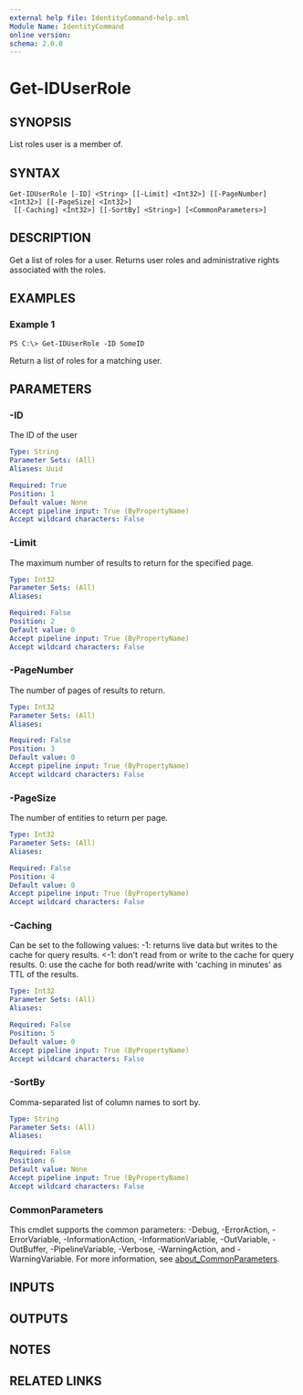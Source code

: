 ```yaml
---
external help file: IdentityCommand-help.xml
Module Name: IdentityCommand
online version:
schema: 2.0.0
---
```


# Get-IDUserRole

## SYNOPSIS
List roles user is a member of.

## SYNTAX

```
Get-IDUserRole [-ID] <String> [[-Limit] <Int32>] [[-PageNumber] <Int32>] [[-PageSize] <Int32>]
 [[-Caching] <Int32>] [[-SortBy] <String>] [<CommonParameters>]
```

## DESCRIPTION
Get a list of roles for a user.
Returns user roles and administrative rights associated with the roles.

## EXAMPLES

### Example 1
```
PS C:\> Get-IDUserRole -ID SomeID
```

Return a list of roles for a matching user.

## PARAMETERS

### -ID
The ID of the user

```yaml
Type: String
Parameter Sets: (All)
Aliases: Uuid

Required: True
Position: 1
Default value: None
Accept pipeline input: True (ByPropertyName)
Accept wildcard characters: False
```

### -Limit
The maximum number of results to return for the specified page.

```yaml
Type: Int32
Parameter Sets: (All)
Aliases:

Required: False
Position: 2
Default value: 0
Accept pipeline input: True (ByPropertyName)
Accept wildcard characters: False
```

### -PageNumber
The number of pages of results to return.

```yaml
Type: Int32
Parameter Sets: (All)
Aliases:

Required: False
Position: 3
Default value: 0
Accept pipeline input: True (ByPropertyName)
Accept wildcard characters: False
```

### -PageSize
The number of entities to return per page.

```yaml
Type: Int32
Parameter Sets: (All)
Aliases:

Required: False
Position: 4
Default value: 0
Accept pipeline input: True (ByPropertyName)
Accept wildcard characters: False
```

### -Caching
Can be set to the following values: -1: returns live data but writes to the cache for query results.
\<-1: don't read from or write to the cache for query results.
0: use the cache for both read/write with 'caching in minutes' as TTL of the results.

```yaml
Type: Int32
Parameter Sets: (All)
Aliases:

Required: False
Position: 5
Default value: 0
Accept pipeline input: True (ByPropertyName)
Accept wildcard characters: False
```

### -SortBy
Comma-separated list of column names to sort by.

```yaml
Type: String
Parameter Sets: (All)
Aliases:

Required: False
Position: 6
Default value: None
Accept pipeline input: True (ByPropertyName)
Accept wildcard characters: False
```

### CommonParameters
This cmdlet supports the common parameters: -Debug, -ErrorAction, -ErrorVariable, -InformationAction, -InformationVariable, -OutVariable, -OutBuffer, -PipelineVariable, -Verbose, -WarningAction, and -WarningVariable. For more information, see [about_CommonParameters](http://go.microsoft.com/fwlink/?LinkID=113216).

## INPUTS

## OUTPUTS

## NOTES

## RELATED LINKS
